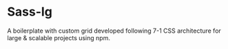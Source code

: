 # Sass-lg
A boilerplate with custom grid developed following 7-1 CSS architecture for large &amp; scalable projects using npm.

